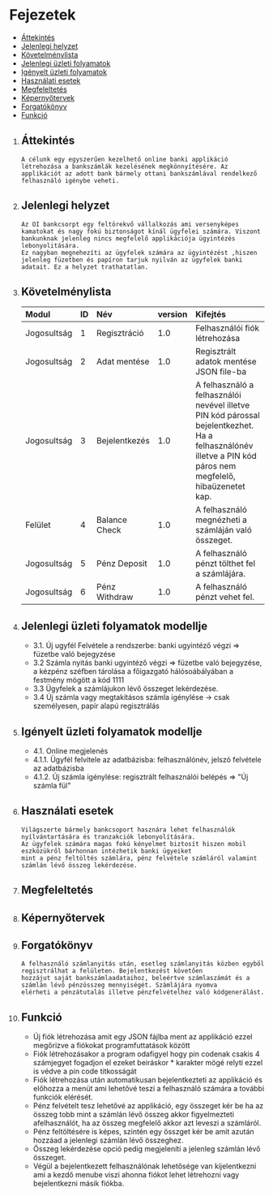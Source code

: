 
#  Fejezetek
- [Áttekintés](#áttekintés)
- [Jelenlegi helyzet](#jelenlegi-helyzet)
- [Követelménylista](#követelménylista)
- [Jelenlegi üzleti folyamatok](#igényelt-üzleti-folyamatok-modellje)
- [Igényelt üzleti folyamatok](#igényelt-üzleti-folyamatok-modellje)
- [Használati esetek](#használati-esetek)
- [Megfeleltetés](#megfeleltetés)
- [Képernyőtervek](#képernyőtervek)
- [Forgatókönyv](#forgatókönyv)
- [Funkció](#funkció)



1. ##  Áttekintés

       A célunk egy egyszerűen kezelhető online banki applikáció létrehozása a bankszámlák kezelésének megkönnyítésére. Az applikációt az adott bank bármely ottani bankszámlával rendelkező felhasználó igénybe veheti.

2. ## Jelenlegi helyzet
       Az OI bankcsorpt egy feltörekvő vállalkozás ami versenyképes kamatokat és nagy fokú biztonságot kínál ügyfelei számára. Viszont bankunknak jelenleg nincs megfelelő applikációja ügyintézés lebonyolitására.
       Ez nagyban megnehezíti az ügyfelek számára az ügyintézést ,hiszen jelenleg füzetben és papíron tarjuk nyilván az ügyfelek banki adatait. Ez a helyzet trathatatlan.
        
3. ## Követelménylista


   |   Modul   |   ID  |   Név |   version |   Kifejtés    |
   |:----------|:------|:------|:----------|:--------------|
   |    Jogosultság |   1   |   Regisztráció    |   1.0 | Felhasználói fiók létrehozása  |
   |    Jogosultság |   2   |   Adat mentése    |   1.0 |   Regisztrált adatok mentése JSON file-ba |
   |   Jogosultság |   3  |    Bejelentkezés   |   1.0 |   A felhasználó a felhasználói nevével illetve PIN kód párossal bejelentkezhet. Ha a felhasználónév illetve a PIN kód páros nem megfelelő, hibaüzenetet kap. |
   |   Felület |   4   |   Balance Check   |   1.0 |   A felhasználó megnézheti a számláján való összeget.|
   |   Jogosultság |   5   |   Pénz Deposit   |   1.0 |   A felhasználó pénzt tölthet fel a számlájára.   |
   |   Jogosultság    |   6   |   Pénz Withdraw   |   1.0 |   A felhasználó pénzt vehet fel.    |


4. ## Jelenlegi üzleti folyamatok modellje
   - 3.1. Új ugyfél Felvétele a rendszerbe: banki ugyintéző végzi => füzetbe való bejegyzése
   - 3.2 Számla nyitás banki ugyintéző végzi => füzetbe való bejegyzése, a kézpénz széfben tárolása a főigazgató hálósoábályában a festmény mögött a kód 1111
   - 3.3 Ügyfelek a számlájukon lévő összeget lekérdezése.
   - 3.4  Új számla vagy megtakításos számla igénylése -> csak személyesen, papír alapú regisztrálás
5. ## Igényelt üzleti folyamatok modellje
   - 4.1. Online megjelenés
   - 4.1.1. Ügyfél felvitele az adatbázisba: felhasználónév, jelszó felvétele az adatbázisba
   - 4.1.2. Új számla igénylése: regisztrált felhasználói belépés => "Új számla fül" 
6. ## Használati esetek
       Világszerte bármely bankcsoport hasznára lehet felhasználók nyílvántartására és tranzakciók lebonyolítására.
       Az ügyfelek számára magas fokú kényelmet biztosít hiszen mobil eszközükről bárhonnan intézhetik banki ügyeiket
       mint a pénz feltöltés számlára, pénz felvétele számláról valamint számlán lévő összeg lekérdezése.
      
7. ## Megfeleltetés

8. ## Képernyőtervek

9. ## Forgatókönyv

       A felhasználó számlanyitás után, esetleg számlanyitás közben egyből regisztrálhat a felületen. Bejelentkezést követően
       hozzájut saját bankszámlaadataihoz, beleértve számlaszámát és a számlán lévő pénzösszeg mennyiségét. Számlájára nyomva
       elérheti a pénzátutalás illetve pénzfelvételhez való kódgenerálást.
    

10. ## Funkció
       - Új fiók létrehozása amit egy JSON fájlba ment az applikáció ezzel megőrizve a fiókokat programfuttatások között
       - Fiók létrehozásakor a program odafigyel hogy pin codenak csakis 4 számjegyet fogadjon el ezeket beiráskor * karakter mögé relyti ezzel is védve a pin code titkosságát
       - Fiók létrehozása után automatikusan bejelentkezteti az applikáció és előhozza a menüt ami lehetővé teszi a felhasználó számára a további funkciók elérését.
       - Pénz felvételt tesz lehetővé az applikáció, egy összeget kér be ha az összeg tobb mint a számlán lévő összeg akkor figyelmezteti afelhasználót, ha az összeg megfelelő akkor azt leveszi a számláról.
       - Pénz feltöltésére is képes, szintén egy összget kér be amit azután hozzáad a jelenlegi számlán lévő összeghez.
       - Összeg lekérdezése opció pedig megjeleníti a jelenleg számlán lévő összeget.
       - Végül a bejelentkezett felhasználónak lehetősége van kijelentkezni ami a kezdő menube viszi ahonna fiókot lehet létrehozni vagy bejelentkezni másik fiókba.